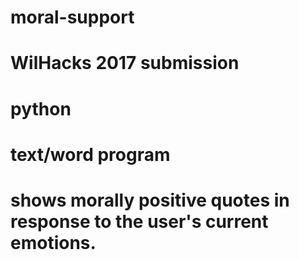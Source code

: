 # moral-support
# WilHacks 2017 submission
# python
# text/word program
# shows morally positive quotes in response to the user's current emotions.
